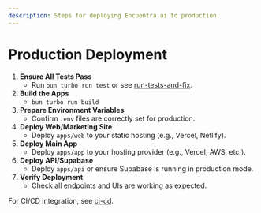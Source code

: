 ```yaml
---
description: Steps for deploying Encuentra.ai to production.
---
```


# Production Deployment

1. **Ensure All Tests Pass**
   - Run `bun turbo run test` or see [run-tests-and-fix](run-tests-and-fix.md).
2. **Build the Apps**
   - `bun turbo run build`
3. **Prepare Environment Variables**
   - Confirm `.env` files are correctly set for production.
4. **Deploy Web/Marketing Site**
   - Deploy `apps/web` to your static hosting (e.g., Vercel, Netlify).
5. **Deploy Main App**
   - Deploy `apps/app` to your hosting provider (e.g., Vercel, AWS, etc.).
6. **Deploy API/Supabase**
   - Deploy `apps/api` or ensure Supabase is running in production mode.
7. **Verify Deployment**
   - Check all endpoints and UIs are working as expected.

For CI/CD integration, see [ci-cd](ci-cd.md).
